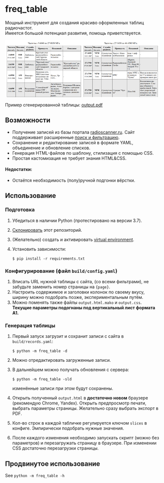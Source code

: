 # freq_table

Мощный инструмент для создания красиво оформленных таблиц радиочастот.\
Имеется большой потенциал развития, помощь приветствуется.

![Sample](samples/preview.png)

Пример сгенерированной таблицы: [output.pdf](samples/output.pdf)

## Возможности

* Получение записей из базы портала [radioscanner.ru](http://www.radioscanner.ru/base/).
  Сайт поддерживает расширенные [поиск и фильтрацию](http://www.radioscanner.ru/base/index.php?action=search1).
* Сохранение и редактирование записей в формате YAML, объединение и обновление списков.
* Генерация HTML-файлов по шаблону, стилизация с помощью CSS.
* Простая кастомизация не требует знания HTML&CSS.

#### Недостатки:
* Остаётся необходимость (полу)ручной подгонки вёрстки.

## Использование

### Подготовка

1. Убедиться в наличии Python (протестировано на версии 3.7).
2. [Склонировать](https://help.github.com/en/articles/cloning-a-repository) этот репозиторий.
3. (Желательно) создать и активировать [virtual environment](https://docs.python.org/3/tutorial/venv.html).
4. Установить зависимости:

       $ pip install -r requirements.txt
      
### Конфигурирование (файл `build/config.yaml`)

1. Вписать URL нужной таблицы с сайта, (со всеми фильтрами),
   не забудьте заменить номер страницы на `{page}`.
2. Настроить содержимое и заголовки колонок по своему вкусу,
   ширину можно подобрать позже, экспериментальным путём.
3. Можно поменять также файлы `output.html.mako` и `output.css`.
   **Текущие параметры подогнаны под вертикальный лист формата A1.**

### Генерация таблицы

1. Первый запуск загрузит и сохранит записи с сайта в `build/records.yaml`:

       $ python -m freq_table -d
       
2. Можно отредактировать загруженные записи.
3. В дальнейшем можно получать обновления с сервера:

       $ python -m freq_table -sld
       
   изменённые записи при этом будут сохранены.
4. Открыть полученный `output.html` в **достаточно новом** браузере (рекомендую Chrome, Yandex).
   Открыть предпросмотр печати, выбрать параметры страницы.
   Желательно сразу выбрать экспорт в PDF.
5. Кол-во строк в каждой табличке регулируется ключом `slices` в конфиге.
   Эмпирически подобрать нужные значения.
6. После каждого изменения необходимо запускать скрипт (можно без параметров)
   и перезагружать страницу в браузере. При изменении CSS достаточно перезагрузки страницы.

## Продвинутое использование

See `python -m freq_table -h`
